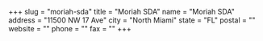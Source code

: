 +++
slug = "moriah-sda"
title = "Moriah SDA"
name = "Moriah SDA"
address = "11500 NW 17 Ave"
city = "North Miami"
state = "FL"
postal = ""
website = ""
phone = ""
fax = ""
+++
